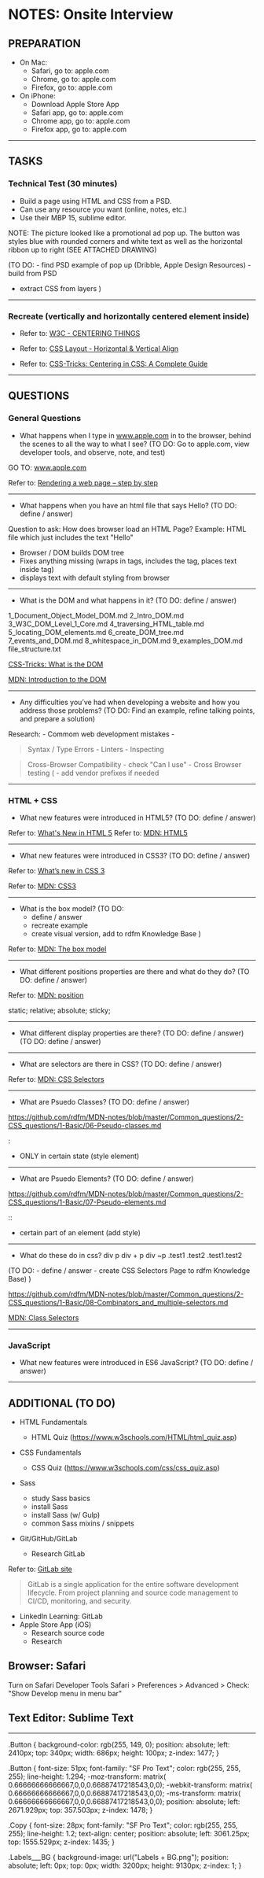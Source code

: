 # NOTES: Onsite Interview

## PREPARATION

- On Mac: 
  - Safari, go to: apple.com
  - Chrome, go to: apple.com
  - Firefox, go to: apple.com
- On iPhone: 
  - Download Apple Store App
  - Safari app, go to: apple.com
  - Chrome app, go to: apple.com
  - Firefox app, go to: apple.com

---

## TASKS

### Technical Test (30 minutes)

- Build a page using HTML and CSS from a PSD.
- Can use any resource you want (online, notes, etc.)
- Use their MBP 15, sublime editor.

NOTE: The picture looked like a promotional ad pop up. The button was styles blue with rounded corners and white text as well as the horizontal ribbon up to right (SEE ATTACHED DRAWING)

(TO DO:
	- find PSD example of pop up (Dribble, Apple Design Resources)
	- build from PSD
  - extract CSS from layers
)

---

### Recreate (vertically and horizontally centered element inside)

- Refer to: [W3C - CENTERING THINGS](https://www.w3.org/Style/Examples/007/center.en.html)

- Refer to: [CSS Layout - Horizontal & Vertical Align](https://www.w3schools.com/css/css_align.asp)

- Refer to: [CSS-Tricks: Centering in CSS: A Complete Guide](https://css-tricks.com/centering-css-complete-guide/)


---

## QUESTIONS

### General Questions

- What happens when I type in www.apple.com in to the browser, behind the scenes to all the way to what I see?
(TO DO: Go to apple.com, view developer tools, and observe, note, and test)

GO TO: www.apple.com

Refer to: [Rendering a web page – step by step](https://friendlybit.com/css/rendering-a-web-page-step-by-step/)

---

- What happens when you have an html file that says Hello?
(TO DO: define / answer)

Question to ask: How does browser load an HTML Page?
Example: HTML file which just includes the text "Hello"

- Browser / DOM builds DOM tree
- Fixes anything missing (wraps in <html> tags, includes the <head> tag, places text inside <body> tag)
- displays text with default styling from browser

---

- What is the DOM and what happens in it?
(TO DO: define / answer)

1_Document_Object_Model_DOM.md
2_Intro_DOM.md
3_W3C_DOM_Level_1_Core.md
4_traversing_HTML_table.md
5_locating_DOM_elements.md
6_create_DOM_tree.md
7_events_and_DOM.md
8_whitespace_in_DOM.md
9_examples_DOM.md
file_structure.txt


[CSS-Tricks: What is the DOM](https://css-tricks.com/dom/)

[MDN: Introduction to the DOM](https://developer.mozilla.org/en-US/docs/Web/API/Document_Object_Model/Introduction)


---

- Any difficulties you’ve had when developing a website and how you address those problems?
(TO DO: Find an example, refine talking points, and prepare a solution)

Research:
	- Commom web development mistakes
	- 

> Syntax / Type Errors
	- Linters
	- Inspecting

> Cross-Browser Compatibility
	- check "Can I use"
	- Cross Browser testing (
	- add vendor prefixes if needed

---

### HTML + CSS

- What new features were introduced in HTML5? 
(TO DO: define / answer)

Refer to: [What's New in HTML 5](https://www.lifewire.com/whats-new-in-html5-3467974)
Refer to: [MDN: HTML5](https://developer.mozilla.org/en-US/docs/Web/Guide/HTML/HTML5)

---

- What new features were introduced in CSS3? 
(TO DO: define / answer)

Refer to: [What’s new in CSS 3](https://medium.com/beginners-guide-to-mobile-web-development/whats-new-in-css-3-dcd7fa6122e1)

Refer to: [MDN: CSS3](https://developer.mozilla.org/en-US/docs/Web/CSS/CSS3)

---

- What is the box model?
(TO DO:
	- define / answer
	- recreate example
	- create visual version, add to rdfm Knowledge Base
)

Refer to: [MDN: The box model](https://developer.mozilla.org/en-US/docs/Learn/CSS/Introduction_to_CSS/Box_model)

---

- What different positions properties are there and what do they do? 
(TO DO: define / answer)

Refer to: [MDN: position](https://developer.mozilla.org/en-US/docs/Web/CSS/position)

static;
relative;
absolute;
sticky;

---

- What different display properties are there? (TO DO: define / answer)
(TO DO: define / answer)

---

- What are selectors are there in CSS?
(TO DO: define / answer)

Refer to: [MDN: CSS Selectors](https://developer.mozilla.org/en-US/docs/Learn/CSS/Introduction_to_CSS/Selectors#Simple_selectors)

---

- What are Psuedo Classes?
(TO DO: define / answer)

https://github.com/rdfm/MDN-notes/blob/master/Common_questions/2-CSS_questions/1-Basic/06-Pseudo-classes.md

:

- ONLY in certain state (style element)

---

- What are Psuedo Elements?
(TO DO: define / answer)

https://github.com/rdfm/MDN-notes/blob/master/Common_questions/2-CSS_questions/1-Basic/07-Pseudo-elements.md

::

- certain part of an element (add style)

---

- What do these do in css?
	div p
	div + p
	div ~p
	.test1 .test2
	.test1.test2

(TO DO:
	- define / answer
	- create CSS Selectors Page to rdfm Knowledge Base)
)

https://github.com/rdfm/MDN-notes/blob/master/Common_questions/2-CSS_questions/1-Basic/08-Combinators_and_multiple-selectors.md

[MDN: Class Selectors](https://developer.mozilla.org/en-US/docs/Web/CSS/Class_selectors)

---

### JavaScript

- What new features were introduced in ES6 JavaScript?
(TO DO: define / answer)



---

## ADDITIONAL (TO DO)

- HTML Fundamentals
	- HTML Quiz (https://www.w3schools.com/HTML/html_quiz.asp)

- CSS Fundamentals
	- CSS Quiz (https://www.w3schools.com/css/css_quiz.asp)

- Sass
  - study Sass basics
  - install Sass
  - install Sass (w/ Gulp)
  - common Sass mixins / snippets
- Git/GitHub/GitLab
  - Research GitLab

Refer to: [GitLab site](https://about.gitlab.com/)

> GitLab is a single application for the entire software development lifecycle. From project planning and source code management to CI/CD, monitoring, and security.

  - LinkedIn Learning: GitLab
- Apple Store App (iOS)
  - Research source code
  - Research  

## Browser: Safari

Turn on Safari Developer Tools
Safari > Preferences > Advanced > Check: "Show Develop menu in menu bar"


## Text Editor: Sublime Text


---

.Button {
  background-color: rgb(255, 149, 0);
  position: absolute;
  left: 2410px;
  top: 340px;
  width: 686px;
  height: 100px;
  z-index: 1477;
}

.Button {
  font-size: 51px;
  font-family: "SF Pro Text";
  color: rgb(255, 255, 255);
  line-height: 1.294;
  -moz-transform: matrix( 0.66666666666667,0,0,0.66887417218543,0,0);
  -webkit-transform: matrix( 0.66666666666667,0,0,0.66887417218543,0,0);
  -ms-transform: matrix( 0.66666666666667,0,0,0.66887417218543,0,0);
  position: absolute;
  left: 2671.929px;
  top: 357.503px;
  z-index: 1478;
}


.Copy {
  font-size: 28px;
  font-family: "SF Pro Text";
  color: rgb(255, 255, 255);
  line-height: 1.2;
  text-align: center;
  position: absolute;
  left: 3061.25px;
  top: 1555.529px;
  z-index: 1435;
}

.Labels___BG {
  background-image: url("Labels + BG.png");
  position: absolute;
  left: 0px;
  top: 0px;
  width: 3200px;
  height: 9130px;
  z-index: 1;
}